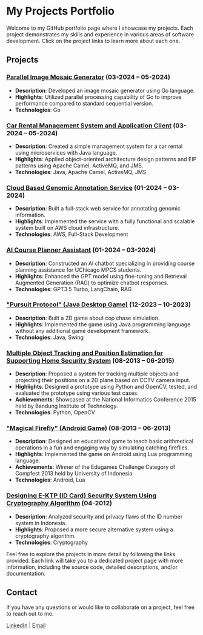 # My Projects Portfolio

Welcome to my GitHub portfolio page where I showcase my projects. Each project demonstrates my skills and experience in various areas of software development. Click on the project links to learn more about each one.

## Projects

### [Parallel Image Mosaic Generator](https://github.com/muhauliaf/collage-image-generator) (03-2024 – 05-2024)
- **Description**: Developed an image mosaic generator using Go language.
- **Highlights**: Utilized parallel processing capability of Go to improve performance compared to standard sequential version.
- **Technologies**: Go

### [Car Rental Management System and Application Client](https://github.com/muhauliaf/car-rental-jms) (03-2024 – 05-2024)
- **Description**: Created a simple management system for a car rental using microservices with Java language.
- **Highlights**: Applied object-oriented architecture design patterns and EIP patterns using Apache Camel, ActiveMQ, and JMS.
- **Technologies**: Java, Apache Camel, ActiveMQ, JMS

### [Cloud Based Genomic Annotation Service](https://github.com/muhauliaf/genomic-annotation-service) (01-2024 – 03-2024)
- **Description**: Built a full-stack web service for annotating genomic information.
- **Highlights**: Implemented the service with a fully functional and scalable system built on AWS cloud infrastructure.
- **Technologies**: AWS, Full-Stack Development

### [AI Course Planner Assistant](https://github.com/muhauliaf/course-planner-chatbot) (01-2024 – 03-2024)
- **Description**: Constructed an AI chatbot specializing in providing course planning assistance for UChicago MPCS students.
- **Highlights**: Enhanced the GPT model using fine-tuning and Retrieval Augmented Generation (RAG) to optimize chatbot responses.
- **Technologies**: GPT3.5 Turbo, LangChain, RAG

### ["Pursuit Protocol" (Java Desktop Game)](https://github.com/muhauliaf/pursuit-protocol) (12-2023 – 10-2023)
- **Description**: Built a 2D game about cop chase simulation.
- **Highlights**: Implemented the game using Java programming language without any additional game development framework.
- **Technologies**: Java, Swing

### [Multiple Object Tracking and Position Estimation for Supporting Home Security System](doc/obj.trk.paper2015-ID.lang.pdf) (08-2013 – 06-2015)
- **Description**: Proposed a system for tracking multiple objects and projecting their positions on a 2D plane based on CCTV camera input.
- **Highlights**: Designed a prototype using Python and OpenCV, tested, and evaluated the prototype using various test cases.
- **Achievements**: Showcased at the National Informatics Conference 2015 held by Bandung Institute of Technology.
- **Technologies**: Python, OpenCV

### ["Magical Firefly" (Android Game)](#) (08-2013 – 06-2013)
- **Description**: Designed an educational game to teach basic arithmetical operations in a fun and engaging way by simulating catching fireflies.
- **Highlights**: Implemented the game on Android using Lua programming language.
- **Achievements**: Winner of the Edugames Challenge Category of Compfest 2013 held by University of Indonesia.
- **Technologies**: Android, Lua

### [Designing E-KTP (ID Card) Security System Using Cryptography Algorithm](#) (04-2012)
- **Description**: Analyzed security and privacy flaws of the ID number system in Indonesia.
- **Highlights**: Proposed a more secure alternative system using a cryptography algorithm.
- **Technologies**: Cryptography

Feel free to explore the projects in more detail by following the links provided. Each link will take you to a dedicated project page with more information, including the source code, detailed descriptions, and/or documentation.

## Contact

If you have any questions or would like to collaborate on a project, feel free to reach out to me.

[LinkedIn](https://www.linkedin.com/in/muh-aulia-firmansyah/) | [Email](mailto:muh.aulia.firmansyah@gmail.com)
